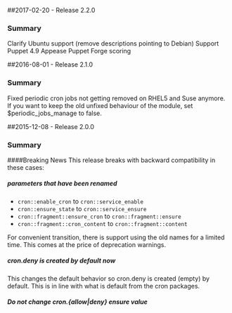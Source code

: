 ##2017-02-20 - Release 2.2.0
### Summary
Clarify Ubuntu support (remove descriptions pointing to Debian)
Support Puppet 4.9
Appease Puppet Forge scoring

##2016-08-01 - Release 2.1.0
### Summary
Fixed periodic cron jobs not getting removed on RHEL5 and Suse anymore.
If you want to keep the old unfixed behaviour of the module, set $periodic_jobs_manage to false.

##2015-12-08 - Release 2.0.0
### Summary
####Breaking News
This release breaks with backward compatibility in these cases:
##### parameters that have been renamed
- ```cron::enable_cron``` to ```cron::service_enable```
- ```cron::ensure_state``` to ```cron::service_ensure```
- ```cron::fragment::ensure_cron``` to ```cron::fragment::ensure```
- ```cron::fragment::cron_content``` to ```cron::fragment::content```

For convenient transition, there is support using the old names for a limited time.
This comes at the price of deprecation warnings.

##### cron.deny is created by default now

  This changes the default behavior so cron.deny is created (empty) by
  default. This is in line with what is default from the cron packages.

##### Do not change cron.{allow|deny} ensure value

  This fixes an issue where cron.allow would always be created if
  cron_allow_users is defined in Hiera, even though cron_allow is set to
  'absent' higher up in the hierarchy.

####Features
- Add package_name and service_name parameters
- Add support for SLES 12
- Add possibility to manage file attributes of cron related directories
- Add possibility to manage file attributes of fragment files
- Add support for hourly cron jobs fragment files
- Allow to use 'file' for cron.{allow|deny} ensure parameter

####Bugfixes
- Add documentation for cron::fragment
- Fix dependency for fragment files
- Validate $cron_files being a hash


####Upgrading from 1.x
When upgrading from version 1.x you need to search for the deprecated parameter names
and replace them with the new names. There is no need to change the data itself.

In most cases it should be good enough to change the keys in $cron_files hashes to the new names.

#####Hiera Example:
old deprecated names
<pre>
cron::cron_files:
     'daily_task':
       ensure_cron: 'present'
       type: 'daily'
       cron_content: |
            #!/bin/bash
            # This File is managed by puppet
            command
</pre>

new parameter names
<pre>
cron::cron_files:
     'daily_task':
       ensure: 'present'
       type: 'daily'
       content: |
            #!/bin/bash
            # This File is managed by puppet
            command
</pre>

#####Code Example:
old deprecated names
<pre>
cron::fragment { 'daily_task':
  ensure_cron  => 'present',
  type         => 'daily',
  cron_content => "#!/bin/bash\n# This File is managed by puppet\ncommand",
}
</pre>

new parameter names
<pre>
cron::fragment { 'daily_task':
  ensure  => 'present',
  type    => 'daily',
  content => "#!/bin/bash\n# This File is managed by puppet\ncommand",
}
</pre>
